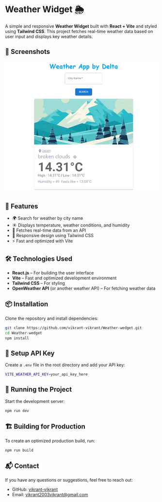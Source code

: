 # Weather Widget 🌦️

A simple and responsive **Weather Widget** built with **React + Vite** and styled using **Tailwind CSS**. This project fetches real-time weather data based on user input and displays key weather details.

## 📸 Screenshots

![alt text](image.png)

## 🚀 Features

- 🌍 Search for weather by city name
- ☀️ Displays temperature, weather conditions, and humidity
- 🔄 Fetches real-time data from an API
- 🎨 Responsive design using Tailwind CSS
- ⚡ Fast and optimized with Vite

## 🛠️ Technologies Used

- **React.js** – For building the user interface
- **Vite** – Fast and optimized development environment
- **Tailwind CSS** – For styling
- **OpenWeather API** (or another weather API) – For fetching weather data

## 📦 Installation

Clone the repository and install dependencies:

```bash
git clone https://github.com/vikrant-vikrant/Weather-wedget.git
cd Weather-wedget
npm install
```

## 🔑 Setup API Key

Create a `.env` file in the root directory and add your API key:

```bash
VITE_WEATHER_API_KEY=your_api_key_here
```

## 🚀 Running the Project

Start the development server:

```bash
npm run dev
```

## 🏗️ Building for Production

To create an optimized production build, run:

```bash
npm run build
```

## 📬 Contact

If you have any questions or suggestions, feel free to reach out:

- GitHub: [vikrant-vikrant](https://github.com/vikrant-vikrant)
- Email: [vikrant2003vikrant@gmail.com](mailto:vikrant2003vikrant@gmail.com)
